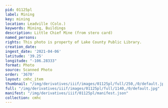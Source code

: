 ```yaml
---
pid: 01125pl
label: Mining
key: mining
location: Leadville (Colo.)
keywords: Mining, Buildings
description: Little Chief Mine (from stero card)
named_persons: 
rights: This photo is property of Lake County Public Library.
creation_date: 
ingest_date: '2021-04-06'
latitude: '39.25'
longitude: "-106.28333"
format: Photo
source: Scanned Photo
order: '3670'
layout: cmhc_item
thumbnail: "/img/derivatives/iiif/images/01125pl/full/250,/0/default.jpg"
full: "/img/derivatives/iiif/images/01125pl/full/1140,/0/default.jpg"
manifest: "/img/derivatives/iiif/01125pl/manifest.json"
collection: cmhc
---
```

